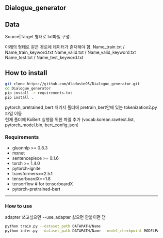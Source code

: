 ## Dialogue_generator



## Data
Source|Target 형태로 txt파일 구성.

아래의 형태로 같은 경로에 데이터가 존재해야 함.
Name_train.txt / Name_train_keyword.txt
Name_valid.txt / Name_valid_keyword.txt
Name_test.txt / Name_test_keyword.txt

## How to install

```sh
git clone https://github.com/dladustn95/Dialogue_generator.git
cd Dialogue_generator
pip install -r requirements.txt
pip install .
```
  
pytorch_pretrained_bert 패키지 폴더에 pretrain_bert안에 있는 tokenization2.py 파일 이동  
현재 폴더에 KoBert 실행을 위한 파일 추가 (vocab.korean.rawtext.list, pytorch_model.bin, bert_config.json)

### Requirements

* gluonnlp >= 0.8.3
* mxnet
* sentencepiece >= 0.1.6
* torch >= 1.4.0
* pytorch-ignite
* transformers==2.5.1
* tensorboardX==1.8
* tensorflow  # for tensorboardX
* pytorch-pretrained-bert

---

### How to use
adapter 쓰고싶으면 --use_adapter 싫으면 안붙이면 댐
```sh
python train.py --dataset_path DATAPATH/Name
python infer.py --dataset_path DATAPATH/Name --model_checkpoint MODELPATH/MODEL.pth

```

